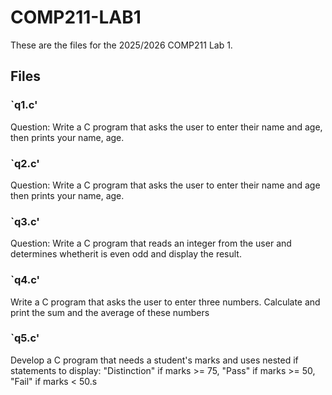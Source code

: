 # COMP211-LAB1

These are the files for the 2025/2026 COMP211 Lab 1.

## Files

### `q1.c'

Question: Write a C program that asks the user to enter their name and age, then prints your name, age.

### `q2.c'

Question: Write a C program that asks the user to enter their name and age then prints your name, age.

### `q3.c'

Question: Write a C program that reads an integer from the user and determines whetherit is even odd and display the result.

### `q4.c'

Write a C program that asks the user to enter three numbers. Calculate and print the sum and the average of these numbers

### `q5.c'

Develop a C program that needs a student's marks and uses nested if statements to display: "Distinction" if marks >= 75, "Pass" if marks >= 50, "Fail" if marks < 50.s
